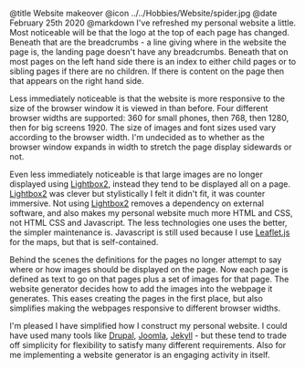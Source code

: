 @title		Website makeover
@icon		../../Hobbies/Website/spider.jpg
@date		February 25th 2020
@markdown
I've refreshed my personal website a little. Most noticeable will be that the logo at the top of each page has changed. Beneath that are the breadcrumbs - a line giving where in the website the page is, the landing page doesn't have any breadcrumbs. Beneath that on most pages on the left hand side there is an index to either child pages or to sibling pages if there are no children. If there is content on the page then that appears on the right hand side.

Less immediately noticeable is that the website is more responsive to the size of the browser window it is viewed in than before. Four different browser widths are supported: 360 for small phones, then 768, then 1280, then for big screens 1920. The size of images and font sizes used vary according to the browser width. I'm undecided as to whether as the browser window expands in width to stretch the page display sidewards or not.

Even less immediately noticeable is that large images are no longer displayed using [Lightbox2](https://www.lokeshdhakar.com/projects/lightbox2/), instead they tend to be displayed all on a page. [Lightbox2](https://www.lokeshdhakar.com/projects/lightbox2/) was clever but stylistically I felt it didn't fit, it was counter immersive. Not using [Lightbox2](https://www.lokeshdhakar.com/projects/lightbox2/) removes a dependency on external software, and also makes my personal website much more HTML and CSS, not HTML CSS and Javascript. The less technologies one uses the better, the simpler maintenance is. Javascript is still used because I use [Leaflet.js](https://leafletjs.com/) for the maps, but that is self-contained.

Behind the scenes the definitions for the pages no longer attempt to say where or how images should be displayed on the page. Now each page is defined as text to go on that pages plus a set of images for that page. The website generator decides how to add the images into the webpage it generates. This eases creating the pages in the first place, but also simplifies making the webpages responsive to different browser widths.

I'm pleased I have simplified how I construct my personal website. I could have used many tools like [Drupal](https://www.drupal.org/), [Joomla](https://www.joomla.org/), [Jekyll](https://jekyllrb.com/) - but these tend to trade off simplicity for flexibility to satisfy many different requirements. Also for me implementing a website generator is an engaging activity in itself.
